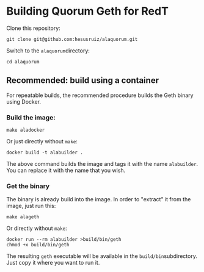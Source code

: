 # Building Quorum Geth for RedT

Clone this repository:

```
git clone git@github.com:hesusruiz/alaquorum.git
```

Switch to the `alaquorum`directory:

```
cd alaquorum
```

## Recommended: build using a container

For repeatable builds, the recommended procedure builds the Geth binary using Docker.

### Build the image:

```
make aladocker
```

Or just directly without `make`:

```
docker build -t alabuilder .
```

The above command builds the image and tags it with the name `alabuilder`. You can replace it with the name that you wish.

### Get the binary

The binary is already build into the image. In order to "extract" it from the image, just run this:

```
make alageth
```

Or directly without `make`:

```
docker run --rm alabuilder >build/bin/geth
chmod +x build/bin/geth
```

The resulting `geth` executable will be available in the `build/bin`subdirectory. Just copy it where you want to run it.